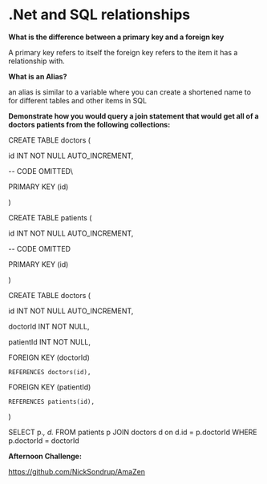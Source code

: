 # .Net and SQL relationships

**What is the difference between a primary key and a foreign key**

A primary key refers to itself the foreign key refers to the item it has a relationship with.

**What is an Alias?**

an alias is similar to a variable where you can create a shortened name to for different tables and other items in SQL

**Demonstrate how you would query a join statement that would get all of a doctors patients from the following collections:**


CREATE TABLE doctors (

  id INT NOT NULL AUTO_INCREMENT,

  -- CODE OMITTED\

  PRIMARY KEY (id)

)

CREATE TABLE patients (

  id INT NOT NULL AUTO_INCREMENT,

  -- CODE OMITTED

  PRIMARY KEY (id)

)

CREATE TABLE doctors (

  id INT NOT NULL AUTO_INCREMENT,

  doctorId INT NOT NULL,

  patientId INT NOT NULL,

  FOREIGN KEY (doctorId)

    REFERENCES doctors(id),

  FOREIGN KEY (patientId)

    REFERENCES patients(id),
)

SELECT
 p.*, 
 d.* 
 FROM patients p 
 JOIN doctors d on d.id = p.doctorId
 WHERE p.doctorId = doctorId

**Afternoon Challenge:**

https://github.com/NickSondrup/AmaZen
